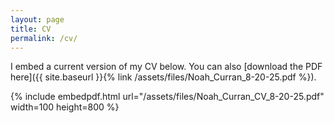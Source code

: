 ```yaml
---
layout: page
title: CV
permalink: /cv/
---
```


I embed a current version of my CV below. You can also [download the PDF here]({{ site.baseurl }}{% link /assets/files/Noah_Curran_8-20-25.pdf %}).

{% include embedpdf.html url="/assets/files/Noah_Curran_CV_8-20-25.pdf" width=100 height=800 %}


